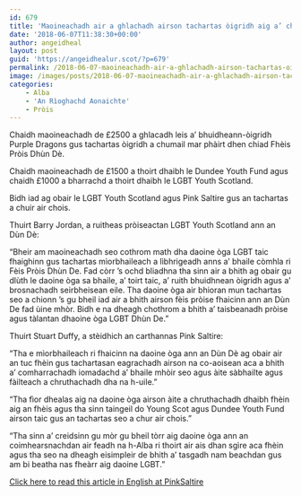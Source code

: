 ```yaml
---
id: 679
title: 'Maoineachadh air a ghlachadh airson tachartas òigridh aig a’ chiad Fhèis Pròis Dhùn Dè'
date: '2018-06-07T11:38:30+00:00'
author: angeidheal
layout: post
guid: 'https://angeidhealur.scot/?p=679'
permalink: /2018-06-07-maoineachadh-air-a-ghlachadh-airson-tachartas-oigridh-aig-a-chiad-fheis-prois-dhun-de/
image: /images/posts/2018-06-07-maoineachadh-air-a-ghlachadh-airson-tachartas-oigridh-aig-a-chiad-fheis-proise-dhun-de.webp
categories:
    - Alba
    - 'An Rìoghachd Aonaichte'
    - Pròis
---
```


Chaidh maoineachadh de £2500 a ghlacadh leis a’ bhuidheann-òigridh Purple Dragons gus tachartas òigridh a chumail mar phàirt dhen chiad Fhèis Pròis Dhùn Dè.

Chaidh maoineachadh de £1500 a thoirt dhaibh le Dundee Youth Fund agus chaidh £1000 a bharrachd a thoirt dhaibh le LGBT Youth Scotland.

Bidh iad ag obair le LGBT Youth Scotland agus Pink Saltire gus an tachartas a chuir air chois.

Thuirt Barry Jordan, a ruitheas pròiseactan LGBT Youth Scotland ann an Dùn Dè:

“Bheir am maoineachadh seo cothrom math dha daoine òga LGBT taic fhaighinn gus tachartas mìorbhaileach a lìbhrigeadh anns a’ bhaile còmhla ri Fèis Pròis Dhùn De. Fad còrr ’s ochd bliadhna tha sinn air a bhith ag obair gu dlùth le daoine òga sa bhaile, a’ toirt taic, a’ ruith bhuidhnean òigridh agus a’ brosnachadh seirbheisean eile. Tha daoine òga air bhioran mun tachartas seo a chionn ’s gu bheil iad air a bhith airson fèis pròise fhaicinn ann an Dùn De fad ùine mhòr. Bidh e na dheagh chothrom a bhith a’ taisbeanadh pròise agus tàlantan dhaoine òga LGBT Dhùn De.”

Thuirt Stuart Duffy, a stèidhich an carthannas Pink Saltire:

“Tha e mìorbhaileach ri fhaicinn na daoine òga ann an Dùn Dè ag obair air an tuc fhèin gus tachartasan eagrachadh airson na co-aoisean aca a bhith a’ comharrachadh iomadachd a’ bhaile mhòir seo agus àite sàbhailte agus fàilteach a chruthachadh dha na h-uile.”

“Tha fìor dhealas aig na daoine òga airson àite a chruthachadh dhaibh fhèin aig an fhèis agus tha sinn taingeil do Young Scot agus Dundee Youth Fund airson taic gus an tachartas seo a chur air chois.”

“Tha sinn a’ creidsinn gu mòr gu bheil tòrr aig daoine òga ann an coimhearsnachdan air feadh na h-Alba ri thoirt air ais dhan sgìre aca fhèin agus tha seo na dheagh eisimpleir de bhith a’ tasgadh nam beachdan gus am bi beatha nas fheàrr aig daoine LGBT.”

 [Click here to read this article in English at PinkSaltire](https://pinksaltire.com/2018/06/02/young-people-to-be-at-the-heart-of-dundees-first-pride-event/)
